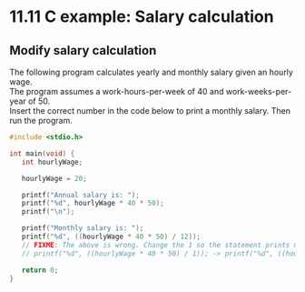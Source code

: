 # 11.11 C example: Salary calculation

## Modify salary calculation
The following program calculates yearly and monthly salary given an hourly wage.   
The program assumes a work-hours-per-week of 40 and work-weeks-per-year of 50.   
Insert the correct number in the code below to print a monthly salary. Then run the program.   

```C
#include <stdio.h>

int main(void) {
   int hourlyWage;

   hourlyWage = 20;

   printf("Annual salary is: ");
   printf("%d", hourlyWage * 40 * 50);
   printf("\n");

   printf("Monthly salary is: ");
   printf("%d", ((hourlyWage * 40 * 50) / 12));
   // FIXME: The above is wrong. Change the 1 so the statement prints monthly salary.
   // printf("%d", ((hourlyWage * 40 * 50) / 1)); -> printf("%d", ((hourlyWage * 40 * 50) / 12));

   return 0;
}
```
